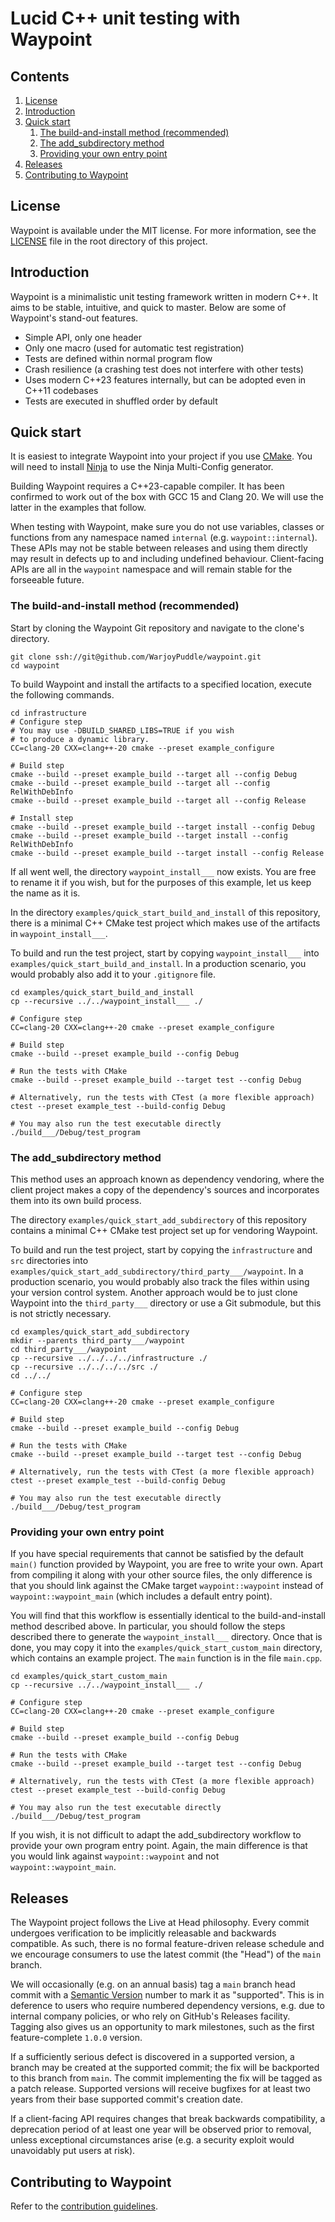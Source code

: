 # Lucid C++ unit testing with Waypoint

## Contents

1. [License](#license)
2. [Introduction](#introduction)
3. [Quick start](#quick-start)
    1. [The build-and-install method (recommended)](#the-build-and-install-method-recommended)
    2. [The add_subdirectory method](#the-add_subdirectory-method)
    3. [Providing your own entry point](#providing-your-own-entry-point)
4. [Releases](#releases)
5. [Contributing to Waypoint](#contributing-to-waypoint)

## License

Waypoint is available under the MIT license.
For more information, see the [LICENSE](../LICENSE) file in the root directory
of this project.

## Introduction

Waypoint is a minimalistic unit testing framework written in modern C++.
It aims to be stable, intuitive, and quick to master.
Below are some of Waypoint's stand-out features.

* Simple API, only one header
* Only one macro (used for automatic test registration)
* Tests are defined within normal program flow
* Crash resilience (a crashing test does not interfere
  with other tests)
* Uses modern C++23 features internally, but can be adopted even in C++11
  codebases
* Tests are executed in shuffled order by default

## Quick start

It is easiest to integrate Waypoint into your project if you use
[CMake](https://cmake.org).
You will need to install [Ninja](https://ninja-build.org) to use the
Ninja Multi-Config generator.

Building Waypoint requires a C++23-capable compiler.
It has been confirmed to work out of the box with GCC 15 and Clang 20.
We will use the latter in the examples that follow.

When testing with Waypoint, make sure you do not use variables, classes
or functions from any namespace named `internal`
(e.g. `waypoint::internal`).
These APIs may not be stable between releases and using them directly
may result in defects up to and including undefined behaviour.
Client-facing APIs are all in the `waypoint` namespace and will remain
stable for the forseeable future.

### The build-and-install method (recommended)

Start by cloning the Waypoint Git repository and navigate to the
clone's directory.

```shell
git clone ssh://git@github.com/WarjoyPuddle/waypoint.git
cd waypoint
```

To build Waypoint and install the artifacts to a specified location,
execute the following commands.

```shell
cd infrastructure
# Configure step
# You may use -DBUILD_SHARED_LIBS=TRUE if you wish
# to produce a dynamic library.
CC=clang-20 CXX=clang++-20 cmake --preset example_configure 

# Build step
cmake --build --preset example_build --target all --config Debug
cmake --build --preset example_build --target all --config RelWithDebInfo
cmake --build --preset example_build --target all --config Release

# Install step
cmake --build --preset example_build --target install --config Debug
cmake --build --preset example_build --target install --config RelWithDebInfo
cmake --build --preset example_build --target install --config Release
```

If all went well, the directory `waypoint_install___` now exists.
You are free to rename it if you wish, but for the purposes of this
example, let us keep the name as it is.

In the directory `examples/quick_start_build_and_install` of this
repository, there is a minimal C++ CMake test project which makes use
of the artifacts in `waypoint_install___`.

To build and run the test project, start by copying
`waypoint_install___` into `examples/quick_start_build_and_install`.
In a production scenario, you would probably also add it to your
`.gitignore` file.

```shell
cd examples/quick_start_build_and_install
cp --recursive ../../waypoint_install___ ./

# Configure step
CC=clang-20 CXX=clang++-20 cmake --preset example_configure

# Build step
cmake --build --preset example_build --config Debug

# Run the tests with CMake
cmake --build --preset example_build --target test --config Debug

# Alternatively, run the tests with CTest (a more flexible approach)
ctest --preset example_test --build-config Debug

# You may also run the test executable directly
./build___/Debug/test_program
```

### The add_subdirectory method

This method uses an approach known as dependency vendoring, where the
client project makes a copy of the dependency's sources and
incorporates them into its own build process.

The directory `examples/quick_start_add_subdirectory` of this
repository contains a minimal C++ CMake test project set up for
vendoring Waypoint.

To build and run the test project, start by copying the
`infrastructure` and `src` directories into
`examples/quick_start_add_subdirectory/third_party___/waypoint`.
In a production scenario, you would probably also track the files
within using your version control system.
Another approach would be to just clone Waypoint into the
`third_party___` directory or use a Git submodule, but this is not
strictly necessary.

```shell
cd examples/quick_start_add_subdirectory
mkdir --parents third_party___/waypoint
cd third_party___/waypoint
cp --recursive ../../../../infrastructure ./
cp --recursive ../../../../src ./
cd ../../

# Configure step
CC=clang-20 CXX=clang++-20 cmake --preset example_configure

# Build step
cmake --build --preset example_build --config Debug

# Run the tests with CMake
cmake --build --preset example_build --target test --config Debug

# Alternatively, run the tests with CTest (a more flexible approach)
ctest --preset example_test --build-config Debug

# You may also run the test executable directly
./build___/Debug/test_program
```

### Providing your own entry point

If you have special requirements that cannot be satisfied by the
default `main()` function provided by Waypoint, you are free to write
your own.
Apart from compiling it along with your other source files, the only
difference is that you should link against the CMake target
`waypoint::waypoint` instead of `waypoint::waypoint_main` (which
includes a default entry point).

You will find that this workflow is essentially identical to the
build-and-install method described above.
In particular, you should follow the steps described there to generate
the `waypoint_install___` directory.
Once that is done, you may copy it into the
`examples/quick_start_custom_main` directory, which contains an example
project.
The `main` function is in the file `main.cpp`.

```shell
cd examples/quick_start_custom_main
cp --recursive ../../waypoint_install___ ./

# Configure step
CC=clang-20 CXX=clang++-20 cmake --preset example_configure

# Build step
cmake --build --preset example_build --config Debug

# Run the tests with CMake
cmake --build --preset example_build --target test --config Debug

# Alternatively, run the tests with CTest (a more flexible approach)
ctest --preset example_test --build-config Debug

# You may also run the test executable directly
./build___/Debug/test_program
```

If you wish, it is not difficult to adapt the add_subdirectory workflow
to provide your own program entry point.
Again, the main difference is that you would link against
`waypoint::waypoint` and not `waypoint::waypoint_main`.

## Releases

The Waypoint project follows the Live at Head philosophy.
Every commit undergoes verification to be implicitly releasable and
backwards compatible.
As such, there is no formal feature-driven release schedule and we
encourage consumers to use the latest commit (the "Head") of the `main`
branch.

We will occasionally (e.g. on an annual basis) tag a `main` branch head
commit with a [Semantic Version](https://semver.org) number to mark it
as "supported".
This is in deference to users who require numbered dependency versions,
e.g. due to internal company policies, or who rely on GitHub's Releases
facility.
Tagging also gives us an opportunity to mark milestones, such as the first
feature-complete `1.0.0` version.

If a sufficiently serious defect is discovered in a supported version,
a branch may be created at the supported commit; the fix will be
backported to this branch from `main`.
The commit implementing the fix will be tagged as a patch release.
Supported versions will receive bugfixes for at least two years from
their base supported commit's creation date.

If a client-facing API requires changes that break backwards
compatibility, a deprecation period of at least one year will be
observed prior to removal, unless exceptional circumstances arise
(e.g. a security exploit would unavoidably put users at risk).

## Contributing to Waypoint

Refer to the [contribution guidelines](CONTRIBUTING.md).
